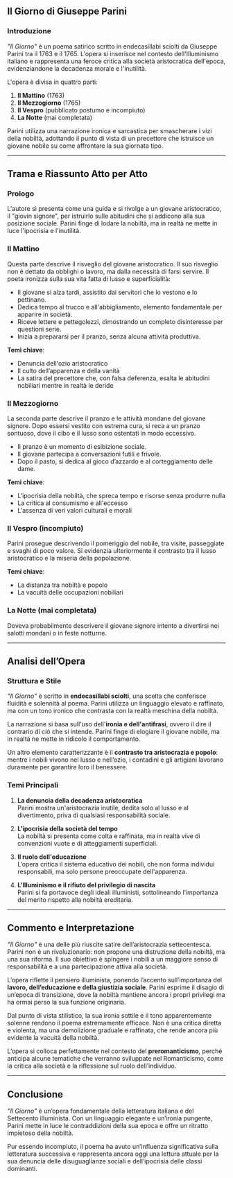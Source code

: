 ## **Il Giorno di Giuseppe Parini**

### **Introduzione**

_"Il Giorno"_ è un poema satirico scritto in endecasillabi sciolti da Giuseppe Parini tra il 1763 e il 1765. L'opera si inserisce nel contesto dell'Illuminismo italiano e rappresenta una feroce critica alla società aristocratica dell'epoca, evidenziandone la decadenza morale e l'inutilità.

L'opera è divisa in quattro parti:

1. **Il Mattino** (1763)
2. **Il Mezzogiorno** (1765)
3. **Il Vespro** (pubblicato postumo e incompiuto)
4. **La Notte** (mai completata)

Parini utilizza una narrazione ironica e sarcastica per smascherare i vizi della nobiltà, adottando il punto di vista di un precettore che istruisce un giovane nobile su come affrontare la sua giornata tipo.

---

## **Trama e Riassunto Atto per Atto**

### **Prologo**

L'autore si presenta come una guida e si rivolge a un giovane aristocratico, il "giovin signore", per istruirlo sulle abitudini che si addicono alla sua posizione sociale. Parini finge di lodare la nobiltà, ma in realtà ne mette in luce l'ipocrisia e l'inutilità.

### **Il Mattino**

Questa parte descrive il risveglio del giovane aristocratico. Il suo risveglio non è dettato da obblighi o lavoro, ma dalla necessità di farsi servire. Il poeta ironizza sulla sua vita fatta di lusso e superficialità:

- Il giovane si alza tardi, assistito dai servitori che lo vestono e lo pettinano.
- Dedica tempo al trucco e all'abbigliamento, elemento fondamentale per apparire in società.
- Riceve lettere e pettegolezzi, dimostrando un completo disinteresse per questioni serie.
- Inizia a prepararsi per il pranzo, senza alcuna attività produttiva.

**Temi chiave**:

- Denuncia dell'ozio aristocratico
- Il culto dell’apparenza e della vanità
- La satira del precettore che, con falsa deferenza, esalta le abitudini nobiliari mentre in realtà le deride

### **Il Mezzogiorno**

La seconda parte descrive il pranzo e le attività mondane del giovane signore. Dopo essersi vestito con estrema cura, si reca a un pranzo sontuoso, dove il cibo e il lusso sono ostentati in modo eccessivo.

- Il pranzo è un momento di esibizione sociale.
- Il giovane partecipa a conversazioni futili e frivole.
- Dopo il pasto, si dedica al gioco d’azzardo e al corteggiamento delle dame.

**Temi chiave**:

- L'ipocrisia della nobiltà, che spreca tempo e risorse senza produrre nulla
- La critica al consumismo e all'eccesso
- L'assenza di veri valori culturali e morali

### **Il Vespro (incompiuto)**

Parini prosegue descrivendo il pomeriggio del nobile, tra visite, passeggiate e svaghi di poco valore. Si evidenzia ulteriormente il contrasto tra il lusso aristocratico e la miseria della popolazione.

**Temi chiave**:

- La distanza tra nobiltà e popolo
- La vacuità delle occupazioni nobiliari

### **La Notte (mai completata)**

Doveva probabilmente descrivere il giovane signore intento a divertirsi nei salotti mondani o in feste notturne.

---

## **Analisi dell’Opera**

### **Struttura e Stile**

_"Il Giorno"_ è scritto in **endecasillabi sciolti**, una scelta che conferisce fluidità e solennità al poema. Parini utilizza un linguaggio elevato e raffinato, ma con un tono ironico che contrasta con la realtà meschina della nobiltà.

La narrazione si basa sull'uso dell'**ironia e dell'antifrasi**, ovvero il dire il contrario di ciò che si intende. Parini finge di elogiare il giovane nobile, ma in realtà ne mette in ridicolo il comportamento.

Un altro elemento caratterizzante è il **contrasto tra aristocrazia e popolo**: mentre i nobili vivono nel lusso e nell’ozio, i contadini e gli artigiani lavorano duramente per garantire loro il benessere.

### **Temi Principali**

1. **La denuncia della decadenza aristocratica**  
    Parini mostra un'aristocrazia inutile, dedita solo al lusso e al divertimento, priva di qualsiasi responsabilità sociale.
    
2. **L'ipocrisia della società del tempo**  
    La nobiltà si presenta come colta e raffinata, ma in realtà vive di convenzioni vuote e di atteggiamenti superficiali.
    
3. **Il ruolo dell'educazione**  
    L’opera critica il sistema educativo dei nobili, che non forma individui responsabili, ma solo persone preoccupate dell'apparenza.
    
4. **L'Illuminismo e il rifiuto del privilegio di nascita**  
    Parini si fa portavoce degli ideali illuministi, sottolineando l’importanza del merito rispetto alla nobiltà ereditaria.
    

---

## **Commento e Interpretazione**

_"Il Giorno"_ è una delle più riuscite satire dell’aristocrazia settecentesca. Parini non è un rivoluzionario: non propone una distruzione della nobiltà, ma una sua riforma. Il suo obiettivo è spingere i nobili a un maggiore senso di responsabilità e a una partecipazione attiva alla società.

L’opera riflette il pensiero illuminista, ponendo l’accento sull’importanza del **lavoro, dell’educazione e della giustizia sociale**. Parini esprime il disagio di un’epoca di transizione, dove la nobiltà mantiene ancora i propri privilegi ma ha ormai perso la sua funzione originaria.

Dal punto di vista stilistico, la sua ironia sottile e il tono apparentemente solenne rendono il poema estremamente efficace. Non è una critica diretta e violenta, ma una demolizione graduale e raffinata, che rende ancora più evidente la vacuità della nobiltà.

L’opera si colloca perfettamente nel contesto del **preromanticismo**, perché anticipa alcune tematiche che verranno sviluppate nel Romanticismo, come la critica alla società e la riflessione sul ruolo dell’individuo.

---

## **Conclusione**

_"Il Giorno"_ è un’opera fondamentale della letteratura italiana e del Settecento illuminista. Con un linguaggio elegante e un’ironia pungente, Parini mette in luce le contraddizioni della sua epoca e offre un ritratto impietoso della nobiltà.

Pur essendo incompiuto, il poema ha avuto un’influenza significativa sulla letteratura successiva e rappresenta ancora oggi una lettura attuale per la sua denuncia delle disuguaglianze sociali e dell’ipocrisia delle classi dominanti.